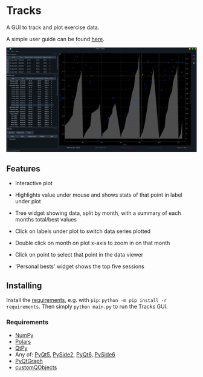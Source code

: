 # Tracks

A GUI to track and plot exercise data.

A simple user guide can be found [here](https://keziah55.github.io/tracks/).

![Tracks GUI](./docs/img/tracks.png)


## Features

- Interactive plot

- Highlights value under mouse and shows stats of that point in label under plot

- Tree widget showing data, split by month, with a summary of each months total/best values

- Click on labels under plot to switch data series plotted

- Double click on month on plot x-axis to zoom in on that month

- Click on point to select that point in the data viewer

- 'Personal bests' widget shows the top five sessions


## Installing

Install the [requirements](#requirements), e.g. with `pip`: `python -m pip install -r requirements`.
Then simply `python main.py` to run the Tracks GUI.

### Requirements

- [NumPy](https://numpy.org/)
- [Polars](https://pypi.org/project/polars/)
- [QtPy](https://pypi.org/project/QtPy/)
- Any of: [PyQt5](https://pypi.org/project/PyQt5/), [PySide2](https://doc.qt.io/qtforpython-5/index.html), [PyQt6](https://pypi.org/project/PyQt6/), [PySide6](https://doc.qt.io/qtforpython-6/index.html)
- [PyQtGraph](https://pypi.org/project/pyqtgraph/)
- [customQObjects](https://github.com/keziah55/CustomPyQtObjects)

